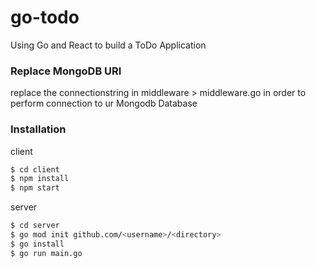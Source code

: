 # go-todo
Using Go and React to build a ToDo Application

### Replace MongoDB URI
replace the connectionstring in middleware > middleware.go in order to perform connection to ur Mongodb Database

### Installation
client
```sh
$ cd client
$ npm install 
$ npm start
```

server
```sh
$ cd server
$ go mod init github.com/<username>/<directory> 
$ go install
$ go run main.go
```

